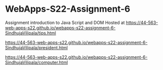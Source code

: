# WebApps-S22-Assignment-6
Assignment introduction to Java Script and DOM
Hosted at
https://44-563-web-apps-s22.github.io/webapps-s22-assignment-6-SindhujaVilipala/tips.html

https://44-563-web-apps-s22.github.io/webapps-s22-assignment-6-SindhujaVilipala/president.html

https://44-563-web-apps-s22.github.io/webapps-s22-assignment-6-SindhujaVilipala/computer.html
